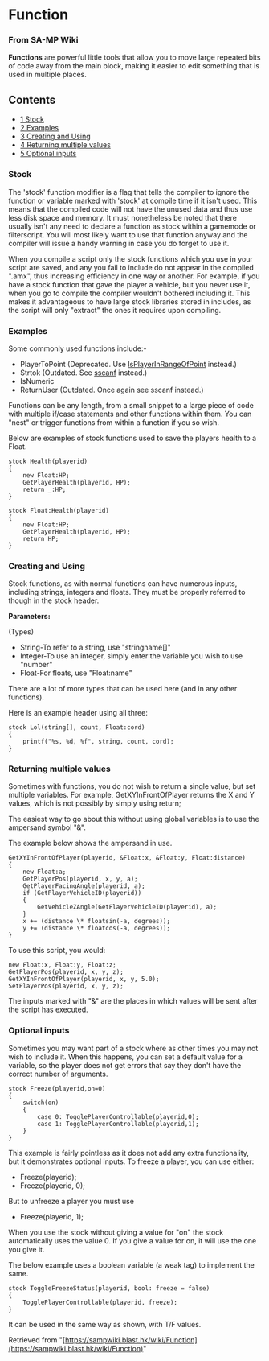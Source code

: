 Function
========

### From SA-MP Wiki
  
**Functions** are powerful little tools that allow you to move large repeated bits of code away from the main block, making it easier to edit something that is used in multiple places.

Contents
--------

*   [1 Stock](#Stock)
*   [2 Examples](#Examples)
*   [3 Creating and Using](#Creating_and_Using)
*   [4 Returning multiple values](#Returning_multiple_values)
*   [5 Optional inputs](#Optional_inputs)

### Stock

The 'stock' function modifier is a flag that tells the compiler to ignore the function or variable marked with 'stock' at compile time if it isn't used. This means that the compiled code will not have the unused data and thus use less disk space and memory. It must nonetheless be noted that there usually isn't any need to declare a function as stock within a gamemode or filterscript. You will most likely want to use that function anyway and the compiler will issue a handy warning in case you do forget to use it.

When you compile a script only the stock functions which you use in your script are saved, and any you fail to include do not appear in the compiled ".amx", thus increasing efficiency in one way or another. For example, if you have a stock function that gave the player a vehicle, but you never use it, when you go to compile the compiler wouldn't bothered including it. This makes it advantageous to have large stock libraries stored in includes, as the script will only "extract" the ones it requires upon compiling.

### Examples

Some commonly used functions include:-

*   PlayerToPoint (Deprecated. Use [IsPlayerInRangeOfPoint](/wiki/IsPlayerInRangeOfPoint "IsPlayerInRangeOfPoint") instead.)
*   Strtok (Outdated. See [sscanf](/wiki/Sscanf "Sscanf") instead.)
*   IsNumeric
*   ReturnUser (Outdated. Once again see sscanf instead.)

Functions can be any length, from a small snippet to a large piece of code with multiple if/case statements and other functions within them. You can "nest" or trigger functions from within a function if you so wish.

Below are examples of stock functions used to save the players health to a Float.
```
stock Health(playerid)
{
	new Float:HP;
	GetPlayerHealth(playerid, HP);
	return _:HP;
}

stock Float:Health(playerid)
{
	new Float:HP;
	GetPlayerHealth(playerid, HP);
	return HP;
}
```
### Creating and Using

Stock functions, as with normal functions can have numerous inputs, including strings, integers and floats. They must be properly referred to though in the stock header.

**Parameters:**

(Types)  
* String-To refer to a string, use "stringname\[\]"
* Integer-To use an integer, simply enter the variable you wish to use "number"
* Float-For floats, use "Float:name"

There are a lot of more types that can be used here (and in any other functions).

Here is an example header using all three:

```
stock Lol(string[], count, Float:cord)
{
	printf("%s, %d, %f", string, count, cord);
}
```

### Returning multiple values

Sometimes with functions, you do not wish to return a single value, but set multiple variables. For example, GetXYInFrontOfPlayer returns the X and Y values, which is not possibly by simply using return;

The easiest way to go about this without using global variables is to use the ampersand symbol "&".

The example below shows the ampersand in use.
```
GetXYInFrontOfPlayer(playerid, &Float:x, &Float:y, Float:distance)
{
	new Float:a;
	GetPlayerPos(playerid, x, y, a);
	GetPlayerFacingAngle(playerid, a);
	if (GetPlayerVehicleID(playerid))
	{
	    GetVehicleZAngle(GetPlayerVehicleID(playerid), a);
	}
	x += (distance \* floatsin(-a, degrees));
	y += (distance \* floatcos(-a, degrees));
}
```
To use this script, you would:
```
new Float:x, Float:y, Float:z;
GetPlayerPos(playerid, x, y, z);
GetXYInFrontOfPlayer(playerid, x, y, 5.0);
SetPlayerPos(playerid, x, y, z);
```
The inputs marked with "&" are the places in which values will be sent after the script has executed.

### Optional inputs

Sometimes you may want part of a stock where as other times you may not wish to include it. When this happens, you can set a default value for a variable, so the player does not get errors that say they don't have the correct number of arguments.
```
stock Freeze(playerid,on=0)
{
	switch(on)
	{
		case 0: TogglePlayerControllable(playerid,0);
		case 1: TogglePlayerControllable(playerid,1);
	}
}
```
This example is fairly pointless as it does not add any extra functionality, but it demonstrates optional inputs. To freeze a player, you can use either:

*   Freeze(playerid);
*   Freeze(playerid, 0);

But to unfreeze a player you must use

*   Freeze(playerid, 1);

When you use the stock without giving a value for "on" the stock automatically uses the value 0. If you give a value for on, it will use the one you give it.

The below example uses a boolean variable (a weak tag) to implement the same.
```
stock ToggleFreezeStatus(playerid, bool: freeze = false)
{
	TogglePlayerControllable(playerid, freeze);
}
```
It can be used in the same way as shown, with T/F values.

Retrieved from "[https://sampwiki.blast.hk/wiki/Function](https://sampwiki.blast.hk/wiki/Function)"
